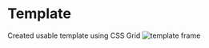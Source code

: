 # Template
Created usable template using CSS Grid
![template frame](https://user-images.githubusercontent.com/59613857/173919624-e21ab49b-2b65-4bc0-9230-6f1688b6d8fc.JPG)
